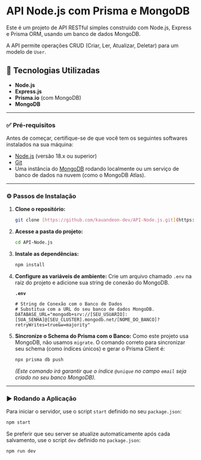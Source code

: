 # API Node.js com Prisma e MongoDB

Este é um projeto de API RESTful simples construído com Node.js, Express e Prisma ORM, usando um banco de dados MongoDB.

A API permite operações CRUD (Criar, Ler, Atualizar, Deletar) para um modelo de `User`.

## 🚀 Tecnologias Utilizadas

* **Node.js**
* **Express.js**
* **Prisma.io** (com MongoDB)
* **MongoDB**

---

### ✅ Pré-requisitos

Antes de começar, certifique-se de que você tem os seguintes softwares instalados na sua máquina:

* [Node.js](https://nodejs.org/) (versão 18.x ou superior)
* [Git](https://git-scm.com/)
* Uma instância do [MongoDB](https://www.mongodb.com/try/download/community) rodando localmente ou um serviço de banco de dados na nuvem (como o MongoDB Atlas).

---

### ⚙️ Passos de Instalação

1.  **Clone o repositório:**
    ```bash
    git clone [https://github.com/kauandeon-dev/API-Node.js.git](https://github.com/kauandeon-dev/API-Node.js.git)
    ```

2.  **Acesse a pasta do projeto:**
    ```bash
    cd API-Node.js
    ```

3.  **Instale as dependências:**
    ```bash
    npm install
    ```

4.  **Configure as variáveis de ambiente:**
    Crie um arquivo chamado `.env` na raiz do projeto e adicione sua string de conexão do MongoDB.

    **`.env`**
    ```env
    # String de Conexão com o Banco de Dados
    # Substitua com a URL do seu banco de dados MongoDB.
    DATABASE_URL="mongodb+srv://[SEU_USUARIO]:[SUA_SENHA]@[SEU_CLUSTER].mongodb.net/[NOME_DO_BANCO]?retryWrites=true&w=majority"
    ```

5.  **Sincronize o Schema do Prisma com o Banco:**
    Como este projeto usa MongoDB, não usamos `migrate`. O comando correto para sincronizar seu schema (como índices únicos) e gerar o Prisma Client é:
    ```bash
    npx prisma db push
    ```
    *(Este comando irá garantir que o índice `@unique` no campo `email` seja criado no seu banco MongoDB).*

---

### ▶️ Rodando a Aplicação

Para iniciar o servidor, use o script `start` definido no seu `package.json`:

```bash
npm start
```
Se preferir que seu server se atualize automaticamente após cada salvamento, use o script `dev` definido no `package.json`:
```bash
npm run dev
```
